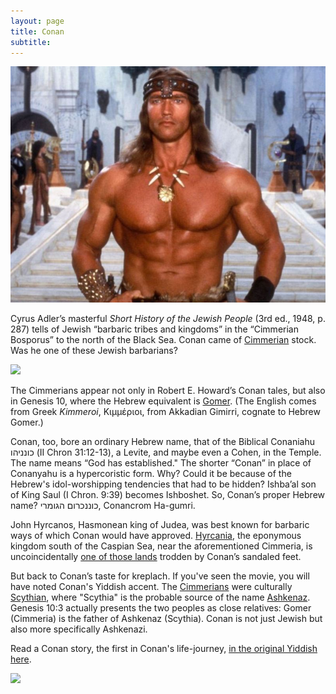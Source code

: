 ```yaml
---
layout: page
title: Conan
subtitle:
---
```

![](/img/conan.jpg) 

Cyrus Adler’s masterful _Short History of the Jewish People_ (3rd ed., 1948, p. 287) tells of Jewish “barbaric tribes and kingdoms” in the “Cimmerian Bosporus” to the north of the Black Sea. Conan came of [ Cimmerian](https://en.wikipedia.org/wiki/Cimmeria_(Conan)) stock. Was he one of these Jewish barbarians? 



![](https://upload.wikimedia.org/wikipedia/en/thumb/5/5c/Maphyboria.jpg/525px-Maphyboria.jpg)

The Cimmerians appear not only in Robert E. Howard’s Conan tales, but also in  Genesis 10, where the Hebrew equivalent is [Gomer](https://en.wikipedia.org/wiki/Gomer). (The English  comes from  Greek _Kimmeroi_, Κιμμέριοι, from Akkadian Gimirri, cognate to Hebrew Gomer.)

Conan, too,  bore an ordinary  Hebrew name, that of the  Biblical Conaniahu כונניהו (II Chron 31:12-13), a Levite, and maybe even a Cohen, in the Temple. The name means “God has established." The shorter “Conan” in place of Conanyahu is a hypercoristic form. Why? Could it be because of the Hebrew's idol-worshipping tendencies that had to be hidden? Ishba’al son of King Saul (I Chron. 9:39) becomes Ishboshet. So, Conan’s proper Hebrew name?   כוננכרום הגומרי, Conancrom Ha-gumri.

 John Hyrcanos, Hasmonean king of Judea, was best known for  barbaric ways of which  Conan would have approved. [Hyrcania](https://en.wikipedia.org/wiki/Hyrcania), the eponymous kingdom south of the Caspian Sea, near the aforementioned Cimmeria, is uncoincidentally [one of those lands](https://hyboria.xoth.net/gazetteer/hyrkania.htm) trodden by Conan’s sandaled feet. 
 
But back to Conan’s taste for kreplach. If you've seen the movie, you will have noted Conan's Yiddish accent. The [Cimmerians](https://en.m.wikipedia.org/wiki/Cimmerians) were culturally  [Scythian](https://en.wikipedia.org/wiki/Scythians), where "Scythia" is the probable source of the name [Ashkenaz](https://en.wikipedia.org/wiki/Ashkenaz). Genesis 10:3 actually presents the two peoples as close relatives: Gomer (Cimmeria) is the father of Ashkenaz (Scythia). Conan is not just Jewish but also more specifically Ashkenazi. 

Read a Conan story, the first in Conan's life-journey, [in the original Yiddish here](https://joshuafox.com/yiddish/%D7%93%D7%A2%D7%9D%20%D7%A4%D6%BF%D7%A8%D7%90%D6%B8%D7%A1%D7%98%D6%BE%D7%A8%D7%99%D7%96%D7%B3%20%D7%98%D7%90%D6%B8%D7%9B%D7%98%D7%A2%D7%A8/).



![](https://upload.wikimedia.org/wikipedia/en/7/7e/Conan9.png)

